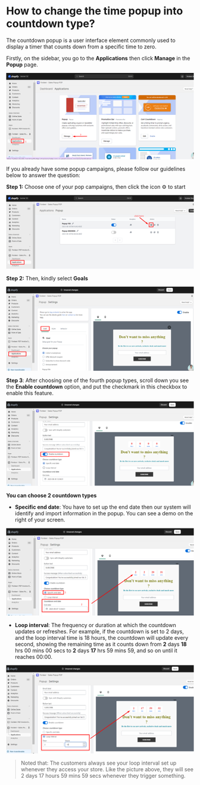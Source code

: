 # How to change the time popup into countdown type?

The countdown popup is a user interface element commonly used to display a timer that counts down from a specific time to zero.

Firstly, on the sidebar, you go to the **Applications** then click **Manage** in the **Popup** page.

![Untitled](How%20to%20change%20the%20time%20popup%20into%20countdown%20type%20d7827e7c92134be78db10521013111f9/Untitled.png)

If you already have some popup campaigns, please follow our guidelines below to answer the question:

**Step 1:** Choose one of your pop campaigns, then click the icon ⚙️ to start

![Untitled](How%20to%20change%20the%20time%20popup%20into%20countdown%20type%20d7827e7c92134be78db10521013111f9/Untitled%201.png)

**Step 2:** Then, kindly select **Goals** 

![Untitled](How%20to%20change%20the%20time%20popup%20into%20countdown%20type%20d7827e7c92134be78db10521013111f9/Untitled%202.png)

**Step 3**: After choosing one of the fourth popup types, scroll down you see the **Enable countdown** option, and put the checkmark in this checkbox to enable this feature.

![Untitled](How%20to%20change%20the%20time%20popup%20into%20countdown%20type%20d7827e7c92134be78db10521013111f9/Untitled%203.png)

**You can choose 2 countdown types** 

- **Specific end date**: You have to set up the end date then our system will identify and import information in the popup. You can see a demo on the right of your screen.

![Untitled](How%20to%20change%20the%20time%20popup%20into%20countdown%20type%20d7827e7c92134be78db10521013111f9/Untitled%204.png)

- **Loop interval**: The frequency or duration at which the countdown updates or refreshes. For example, if the countdown is set to 2 days, and the loop interval time is 18 hours, the countdown will update every second, showing the remaining time as it counts down from **2** days **18** hrs 00 mins 00 secs to **2** days **17** hrs 59 mins 59, and so on until it reaches 00:00.

![Untitled](How%20to%20change%20the%20time%20popup%20into%20countdown%20type%20d7827e7c92134be78db10521013111f9/Untitled%205.png)

> Noted that: The customers always see your loop interval set up whenever they access your store. Like the picture above, they will see 2 days 17 hours 59 mins 59 secs whenever they trigger something.
>